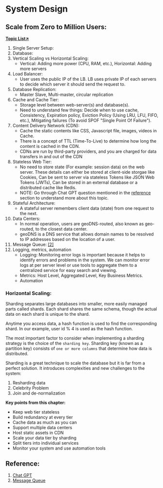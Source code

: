 # System Design

## Scale from Zero to Million Users:

**[Topic List↗︎](https://bytebytego.com/courses/system-design-interview/scale-from-zero-to-millions-of-users)**
1. Single Server Setup:
2. Database:
3. Vertical Scaling vs Horizontal Scaling:
    - Vertical: Adding more power (CPU, RAM, etc.), Horizontal: Adding more servers
4. Load Balancer:
    - User uses the public IP of the LB. LB uses private IP of each servers to decide which server it should send the request to.
5. Database Replication:
    - Master Slave, Multi-master, circular replication
6. Cache and Cache Tier:
    - Storage level between web-server(s) and database(s).
    - Need to understand few things: Decide when to use cache, Consistency, Expiration policy, Eviction Policy (Using LRU, LFU, FIFO, etc.), Mitigating failures (To avoid SPOF "Single Point Of Failure").
7. Content Delivery Network (CDN):
    - Cache the static contents like CSS, Javascript file, images, videos in Cache.
    - There is a concept of TTL (Time-To-Live) to determine how long the content is cached in the CDN.
    - CDNs are run by third-party providers, and you are charged for data transfers in
and out of the CDN
8. Stateless Web Tier:
    - No need to store state (For example: session data) on the web server. These details can either be stored at client-side storgae like Cookies, Can be sent to server via stateless Tokens like JSON Web Tokens (JWTs), Can be stored in an external database or a distributed cache like Redis.
    - NOTE: Go through Chat GPT question mentioned in the [reference](#reference) section to understand more about this topic.
9. Stateful Architecture:
    - A stateful server remembers client data (state) from one request to the next.
10. Data Centers: 
    - In normal operation, users are geoDNS-routed, also known as geo-routed, to the closest data center.
    - geoDNS is a DNS service that allows domain names to be resolved to IP addresses based on the location of a user.
11. Message Queue: [[2]](#reference)
12. Logging, metrics, automation
    - Logging: Monitoring error logs is important because it helps to identify errors and problems
in the system. We can monitor error logs at per server level or use tools to aggregate them to
a centralized service for easy search and viewing.
    - Metrics: Host Level, Aggregated Level, Key Business Metrics.
    - Automation

### Horizontal Scaling:

Sharding separates large databases into smaller, more easily managed parts called shards. Each shard shares the same schema, though the actual data on each shard is unique to the shard.

Anytime you access data, a hash function is used to find the corresponding shard. In our example, user id % 4 is used as the hash function.

The most important factor to consider when implementing a sharding strategy is the choice of the `sharding key`. Sharding key (known as a partition key) consists of `one or more columns` that determine how data is distributed.

Sharding is a great technique to scale the database but it is far from a perfect solution. It introduces complexities and new challenges to the system:
1. Resharding data
2. Celebrity Problem
3. Join and de-normalization

**Key points from this chapter:**
- Keep web tier stateless
- Build redundancy at every tier
- Cache data as much as you can
- Support multiple data centers
- Host static assets in CDN
- Scale your data tier by sharding
- Split tiers into individual services
- Monitor your system and use automation tools

## **Reference:**
1. [Chat GPT](https://chatgpt.com/c/67822b73-9530-8013-9c9f-8c529a047c8d) <br />
2. [Message Queue](https://www.geeksforgeeks.org/message-queues-system-design/)<br />

